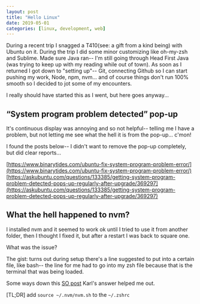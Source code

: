 ```yaml
---
layout: post
title: "Hello Linux"
date: 2019-05-01
categories: [linux, development, web]
---
```


During a recent trip I snagged a T410(see: a gift from a kind being) with Ubuntu on it. During the trip I did some minor customizing like oh-my-zsh and Sublime. Made sure Java ran-- I'm still going through Head First Java (was trying to keep up with my reading while out of town). As soon as I returned I got down to "setting up"-- Git, connecting Github so I can start pushing my work, Node, npm, nvm... and of course things don't run 100% smooth so I decided to jot some of my encounters.

I really should have started this as I went, but here goes anyway...

## “System program problem detected” pop-up
It's continuous display was annoying and so not helpful-- telling me I have a problem, but not letting me see what the hell it is from the pop-up... c'mon!

I found the posts below-- I didn't want to remove the pop-up completely, but did clear reports...

[https://www.binarytides.com/ubuntu-fix-system-program-problem-error/](https://www.binarytides.com/ubuntu-fix-system-program-problem-error/)
[https://askubuntu.com/questions/133385/getting-system-program-problem-detected-pops-up-regularly-after-upgrade/369297](https://askubuntu.com/questions/133385/getting-system-program-problem-detected-pops-up-regularly-after-upgrade/369297)

## What the hell happened to nvm?
I installed nvm and it seemed to work ok until I tried to use it from another folder, then I thought I fixed it, but after a restart I was back to square one.

What was the issue?

The gist: turns out during setup there's a line suggested to put into a certain file, like bash-- the line for me had to go into my zsh file because that is the terminal that was being loaded.

Some ways down this [SO post](https://www.binarytides.com/ubuntu-fix-system-program-problem-error/) Karl's answer helped me out.

[TL;DR] add `source ~/.nvm/nvm.sh` to the `~/.zshrc`
